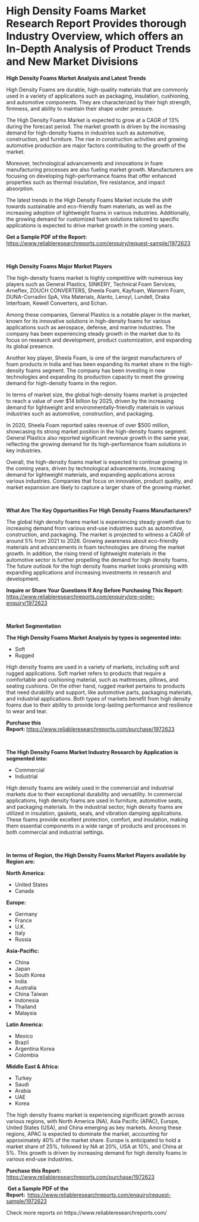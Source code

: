 <p><h1>High Density Foams Market Research Report Provides thorough Industry Overview, which offers an In-Depth Analysis of Product Trends and New Market Divisions</h1></p><p><strong>High Density Foams Market Analysis and Latest Trends</strong></p>
<p><p>High Density Foams are durable, high-quality materials that are commonly used in a variety of applications such as packaging, insulation, cushioning, and automotive components. They are characterized by their high strength, firmness, and ability to maintain their shape under pressure.</p><p>The High Density Foams Market is expected to grow at a CAGR of 13% during the forecast period. The market growth is driven by the increasing demand for high-density foams in industries such as automotive, construction, and furniture. The rise in construction activities and growing automotive production are major factors contributing to the growth of the market.</p><p>Moreover, technological advancements and innovations in foam manufacturing processes are also fueling market growth. Manufacturers are focusing on developing high-performance foams that offer enhanced properties such as thermal insulation, fire resistance, and impact absorption.</p><p>The latest trends in the High Density Foams Market include the shift towards sustainable and eco-friendly foam materials, as well as the increasing adoption of lightweight foams in various industries. Additionally, the growing demand for customized foam solutions tailored to specific applications is expected to drive market growth in the coming years.</p></p>
<p><strong>Get a Sample PDF of the Report:&nbsp;</strong> <a href="https://www.reliableresearchreports.com/enquiry/request-sample/1972623">https://www.reliableresearchreports.com/enquiry/request-sample/1972623</a></p>
<p>&nbsp;</p>
<p><strong>High Density Foams Major Market Players</strong></p>
<p><p>The high-density foams market is highly competitive with numerous key players such as General Plastics, SINKERY, Technical Foam Services, Arneflex, ZOUCH CONVERTERS, Sheela Foam, Kayfoam, Wansern Foam, DUNA-Corradini SpA, Vita Materials, Alanto, Lensyl, Lundell, Draka Interfoam, Kewell Converters, and Echan. </p><p>Among these companies, General Plastics is a notable player in the market, known for its innovative solutions in high-density foams for various applications such as aerospace, defense, and marine industries. The company has been experiencing steady growth in the market due to its focus on research and development, product customization, and expanding its global presence.</p><p>Another key player, Sheela Foam, is one of the largest manufacturers of foam products in India and has been expanding its market share in the high-density foams segment. The company has been investing in new technologies and expanding its production capacity to meet the growing demand for high-density foams in the region.</p><p>In terms of market size, the global high-density foams market is projected to reach a value of over $14 billion by 2025, driven by the increasing demand for lightweight and environmentally-friendly materials in various industries such as automotive, construction, and packaging.</p><p>In 2020, Sheela Foam reported sales revenue of over $500 million, showcasing its strong market position in the high-density foams segment. General Plastics also reported significant revenue growth in the same year, reflecting the growing demand for its high-performance foam solutions in key industries. </p><p>Overall, the high-density foams market is expected to continue growing in the coming years, driven by technological advancements, increasing demand for lightweight materials, and expanding applications across various industries. Companies that focus on innovation, product quality, and market expansion are likely to capture a larger share of the growing market.</p></p>
<p>&nbsp;</p>
<p><strong>What Are The Key Opportunities For High Density Foams Manufacturers?</strong></p>
<p><p>The global high density foams market is experiencing steady growth due to increasing demand from various end-use industries such as automotive, construction, and packaging. The market is projected to witness a CAGR of around 5% from 2021 to 2026. Growing awareness about eco-friendly materials and advancements in foam technologies are driving the market growth. In addition, the rising trend of lightweight materials in the automotive sector is further propelling the demand for high density foams. The future outlook for the high density foams market looks promising with expanding applications and increasing investments in research and development.</p></p>
<p><strong>Inquire or Share Your Questions If Any Before Purchasing This Report:</strong> <a href="https://www.reliableresearchreports.com/enquiry/pre-order-enquiry/1972623">https://www.reliableresearchreports.com/enquiry/pre-order-enquiry/1972623</a></p>
<p>&nbsp;</p>
<p><strong>Market Segmentation</strong></p>
<p><strong>The High Density Foams Market Analysis by types is segmented into:</strong></p>
<p><ul><li>Soft</li><li>Rugged</li></ul></p>
<p><p>High density foams are used in a variety of markets, including soft and rugged applications. Soft market refers to products that require a comfortable and cushioning material, such as mattresses, pillows, and seating cushions. On the other hand, rugged market pertains to products that need durability and support, like automotive parts, packaging materials, and industrial applications. Both types of markets benefit from high density foams due to their ability to provide long-lasting performance and resilience to wear and tear.</p></p>
<p><strong>Purchase this Report:&nbsp;</strong><a href="https://www.reliableresearchreports.com/purchase/1972623">https://www.reliableresearchreports.com/purchase/1972623</a></p>
<p>&nbsp;</p>
<p><strong>The High Density Foams Market Industry Research by Application is segmented into:</strong></p>
<p><ul><li>Commercial</li><li>Industrial</li></ul></p>
<p><p>High density foams are widely used in the commercial and industrial markets due to their exceptional durability and versatility. In commercial applications, high density foams are used in furniture, automotive seats, and packaging materials. In the industrial sector, high density foams are utilized in insulation, gaskets, seals, and vibration damping applications. These foams provide excellent protection, comfort, and insulation, making them essential components in a wide range of products and processes in both commercial and industrial settings.</p></p>
<p>&nbsp;</p>
<p><strong>In terms of Region, the High Density Foams Market Players available by Region are:</strong></p>
<p>
    <p> <strong> North America: </strong>
        <ul>
            <li>United States</li>
            <li>Canada</li>
        </ul>
        </p> 
    <p> <strong> Europe: </strong>
        <ul>
            <li>Germany</li>
            <li>France</li>
            <li>U.K.</li>
            <li>Italy</li>
            <li>Russia</li>
        </ul>
        </p> 
    <p> <strong> Asia-Pacific: </strong>
        <ul>
            <li>China</li>
            <li>Japan</li>
            <li>South Korea</li>
            <li>India</li>
            <li>Australia</li>
            <li>China Taiwan</li>
            <li>Indonesia</li>
            <li>Thailand</li>
            <li>Malaysia</li>
        </ul>
        </p> 
    <p> <strong> Latin America: </strong>
        <ul>
            <li>Mexico</li>
            <li>Brazil</li>
            <li>Argentina Korea</li>
            <li>Colombia</li>
        </ul>
        </p> 
    <p> <strong> Middle East & Africa: </strong>
        <ul>
            <li>Turkey</li>
            <li>Saudi</li>
            <li>Arabia</li>
            <li>UAE</li>
            <li>Korea</li>
        </ul>
    </p>
    </p>
<p><p>The high density foams market is experiencing significant growth across various regions, with North America (NA), Asia Pacific (APAC), Europe, United States (USA), and China emerging as key markets. Among these regions, APAC is expected to dominate the market, accounting for approximately 40% of the market share. Europe is anticipated to hold a market share of 25%, followed by NA at 20%, USA at 10%, and China at 5%. This growth is driven by increasing demand for high density foams in various end-use industries.</p></p>
<p><strong>Purchase this Report: </strong><a href="https://www.reliableresearchreports.com/purchase/1972623">https://www.reliableresearchreports.com/purchase/1972623</a></p>
<p>&nbsp;<strong>Get a Sample PDF of the Report:&nbsp;&nbsp;</strong><a href="https://www.reliableresearchreports.com/enquiry/request-sample/1972623">https://www.reliableresearchreports.com/enquiry/request-sample/1972623</a></p>
<p><strong></strong></p>
<p>Check more reports on https://www.reliableresearchreports.com/</p>